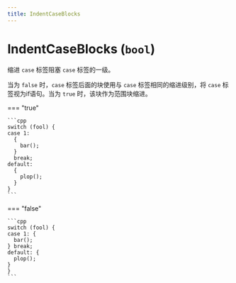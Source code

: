 ```yaml
---
title: IndentCaseBlocks
---
```


# IndentCaseBlocks (`bool`)

缩进 `case` 标签阻塞 `case` 标签的一级。

当为 `false` 时，`case` 标签后面的块使用与 `case` 标签相同的缩进级别，将 `case` 标签视为if语句。当为 `true` 时，该块作为范围块缩进。

=== "true"

    ```cpp
    switch (fool) {
    case 1: 
      {
        bar();
      }
      break;
    default:
      {
        plop();
      }
    }
    ```

=== "false"

    ```cpp
    switch (fool) {
    case 1: {
      bar();
    } break;
    default: {
      plop();
    }
    }
    ```
